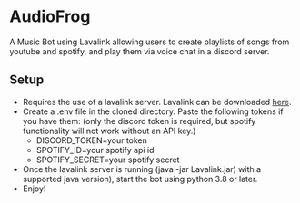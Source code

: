 # AudioFrog
A Music Bot using Lavalink allowing users to create playlists of songs from youtube and spotify, and play them via voice chat in a discord server.

## Setup
- Requires the use of a lavalink server. Lavalink can be downloaded [here](https://github.com/lavalink-devs/Lavalink/releases).
- Create a .env file in the cloned directory. Paste the following tokens if you have them: (only the discord token is required, but spotify functionality will not work without an API key.)
  - DISCORD_TOKEN=your token
  - SPOTIFY_ID=your spotify api id
  - SPOTIFY_SECRET=your spotify secret
- Once the lavalink server is running (java -jar Lavalink.jar) with a supported java version), start the bot using python 3.8 or later.
- Enjoy!
